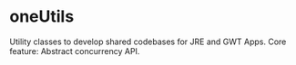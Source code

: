 oneUtils
========

Utility classes to develop shared codebases for JRE and GWT Apps. Core feature: Abstract concurrency API.
